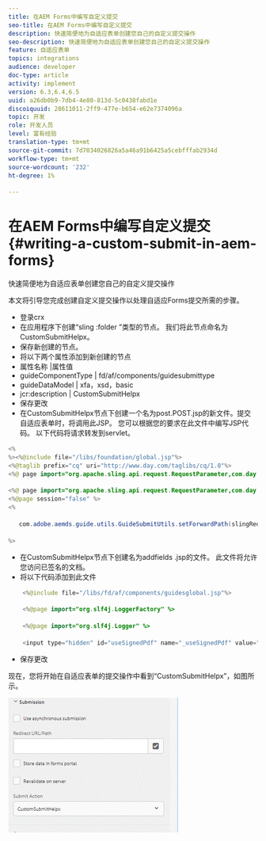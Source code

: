 ```yaml
---
title: 在AEM Forms中编写自定义提交
seo-title: 在AEM Forms中编写自定义提交
description: 快速简便地为自适应表单创建您自己的自定义提交操作
seo-description: 快速简便地为自适应表单创建您自己的自定义提交操作
feature: 自适应表单
topics: integrations
audience: developer
doc-type: article
activity: implement
version: 6.3,6.4,6.5
uuid: a26db0b9-7db4-4e80-813d-5c0438fabd1e
discoiquuid: 28611011-2ff9-477e-b654-e62e7374096a
topic: 开发
role: 开发人员
level: 富有经验
translation-type: tm+mt
source-git-commit: 7d7034026826a5a46a91b6425a5cebfffab2934d
workflow-type: tm+mt
source-wordcount: '232'
ht-degree: 1%

---
```



# 在AEM Forms中编写自定义提交{#writing-a-custom-submit-in-aem-forms}

快速简便地为自适应表单创建您自己的自定义提交操作

本文将引导您完成创建自定义提交操作以处理自适应Forms提交所需的步骤。

* 登录crx
* 在应用程序下创建“sling :folder ”类型的节点。 我们将此节点命名为CustomSubmitHelpx。
* 保存新创建的节点。
* 将以下两个属性添加到新创建的节点
* 属性名称       |属性值
* guideComponentType | fd/af/components/guidesubmittype
* guideDataModel     | xfa，xsd，basic
* jcr:description   | CustomSubmitHelpx
* 保存更改
* 在CustomSubmitHelpx节点下创建一个名为post.POST.jsp的新文件。提交自适应表单时，将调用此JSP。 您可以根据您的要求在此文件中编写JSP代码。 以下代码将请求转发到servlet。

```java
<%
%><%@include file="/libs/foundation/global.jsp"%>
<%@taglib prefix="cq" uri="http://www.day.com/taglibs/cq/1.0"%>
<%@ page import="org.apache.sling.api.request.RequestParameter,com.day.cq.wcm.api.WCMMode,com.adobe.forms.common.submitutils.CustomParameterRequest,com.adobe.aemds.guide.submitutils.*" %>

<%@ page import="org.apache.sling.api.request.RequestParameter,com.day.cq.wcm.api.WCMMode" %>
<%@page session="false" %>
<%

   com.adobe.aemds.guide.utils.GuideSubmitUtils.setForwardPath(slingRequest,"/bin/storeafsubmission",null,null);

%>
```

* 在CustomSubmitHelpx节点下创建名为addfields .jsp的文件。 此文件将允许您访问已签名的文档。
* 将以下代码添加到此文件

```java
    <%@include file="/libs/fd/af/components/guidesglobal.jsp"%>

    <%@page import="org.slf4j.LoggerFactory" %>

    <%@page import="org.slf4j.Logger" %>

    <input type="hidden" id="useSignedPdf" name="_useSignedPdf" value=""/>;
```

* 保存更改

现在，您将开始在自适应表单的提交操作中看到“CustomSubmitHelpx”，如图所示。

![具有自定义提交的自适应表单](assets/capture-2.gif)

